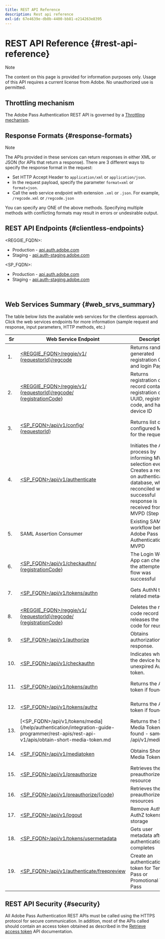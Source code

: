 ```yaml
---
title: REST API Reference
description: Rest api reference
exl-id: 67e4639e-db0b-4400-bb81-e214263e8395
---
```

# REST API Reference {#rest-api-reference}

>[!NOTE]
>
>The content on this page is provided for information purposes only. Usage of this API requires a current license from Adobe. No unauthorized use is permitted.

## Throttling mechanism

The Adobe Pass Authentication REST API is governed by a [Throttling mechanism](/help/authentication/integration-guide-programmers/throttling-mechanism.md).

## Response Formats {#response-formats}


>[!NOTE] 
>
> The APIs provided in these services can return responses in either XML or JSON (for APIs that return a response). There are 3 different ways to specify the response format in the request:
>
>* Set HTTP Accept Header to `application/xml` or `application/json`.
>* In the request payload, specify the parameter `format=xml` or `format=json`.
>* Call the web service endpoint with extension `.xml` or `.json`. For example, `/regcode.xml` or `/regcode.json`
>
>You can specify any ONE of the above methods. Specifying multiple methods with conflicting formats may result in errors or undesirable output.

## REST API Endpoints {#clientless-endpoints}

<REGGIE_FQDN>:

* Production - [api.auth.adobe.com](http://api.auth.adobe.com/)
* Staging - [api.auth-staging.adobe.com](http://api.auth-staging.adobe.com/)

<SP_FQDN>:

* Production - [api.auth.adobe.com](http://api.auth.adobe.com/)
* Staging - [api.auth-staging.adobe.com](http://api.auth-staging.adobe.com/)

</br>


## Web Services Summary {#web_srvs_summary}

The table below lists the available web services for the clientless approach. Click the web services endpoints for more information (sample request and response, input parameters, HTTP methods, etc.)

  
| Sr  | Web Service Endpoint                                                                                                                                                                           | Description                                                                                                                                                                                | <!--[Diag.  </br>Ref](http://tve.helpdocsonline.com/api-reference-v2-test#illustration)-->. | Hosted At                                                 | Called By                   |
|-----|------------------------------------------------------------------------------------------------------------------------------------------------------------------------------------------------|--------------------------------------------------------------------------------------------------------------------------------------------------------------------------------------------|---------------------------------------------------------------------------------------------|-----------------------------------------------------------|-----------------------------|
| 1.  | [<REGGIE_FQDN>/reggie/v1/  </br>  {requestorId}/regcode](/help/authentication/integration-guide-programmers/legacy/rest-api-v1/apis/registration-code-request.md)                              | Returns randomly generated registration Code and login Page URI                                                                                                                            | 2                                                                                           | Adobe  </br>Reg Code Service                              | Smart Device                |
| 2.  | [<REGGIE_FQDN>/reggie/v1/  </br>  {requestorId}/regcode/  </br>  {registrationCode}](/help/authentication/integration-guide-programmers/legacy/rest-api-v1/apis/return-registration-record.md) | Returns registration code record containing registration code UUID, registration code, and hashed device ID                                                                                | 8                                                                                           | Adobe  </br>Reg Code Service                              | Adobe Pass Authentication   |
| 3.  | [<SP_FQDN>/api/v1/config/  </br>  {requestorId}](/help/authentication/integration-guide-programmers/legacy/rest-api-v1/apis/provide-mvpd-list.md)                                              | Returns list of configured MVPDs for the requestor                                                                                                                                         | 5                                                                                           | Adobe  </br>Adobe Pass  </br>authentication  </br>Service | Login  </br>Web  </br>App   |
| 4.  | [<SP_FQDN>/api/v1/authenticate](/help/authentication/integration-guide-programmers/legacy/rest-api-v1/apis/initiate-authentication.md)                                                         | Initiates the AuthN process by informing MVPD selection event. Creates a record on authentication database, which is reconciled when a successful response is received from MVPD (Step 13) | 7                                                                                           | Adobe  </br>Adobe Pass  </br>authentication  </br>Service | Login  </br>Web  </br>App   |
| 5.  | SAML Assertion Consumer                                                                                                                                                                        | Existing SAML workflow between Adobe Pass Authentication and MVPD                                                                                                                          | 13                                                                                          | Adobe Pass  </br>authentication  </br>Service             | Adobe Pass Authentication   |
| 6.  | [<SP_FQDN>/api/v1/checkauthn/  </br>  {registrationCode}](/help/authentication/integration-guide-programmers/legacy/rest-api-v1/apis/check-authentication-flow-by-second-screen-web-app.md)    | The Login Web App can check if the attempted login flow was successful                                                                                                                     |                                                                                             | Adobe Pass  </br>authentication   </br>Service            | Login   </br>Web   </br>App |
| 7.  | [<SP_FQDN>/api/v1/tokens/authn](/help/authentication/integration-guide-programmers/legacy/rest-api-v1/apis/retrieve-authentication-token.md)                                                   | Gets AuthN token related metadata                                                                                                                                                          | 15                                                                                          | Adobe Pass  </br>authentication  </br>Service             | Smart Device                |
| 8.  | [<REGGIE_FQDN>/reggie/v1/  </br>  {requestorId}/regcode/  </br>  {registrationCode}](/help/authentication/integration-guide-programmers/legacy/rest-api-v1/apis/delete-registration-record.md) | Deletes the reg code record and releases the reg code for reuse                                                                                                                            | 16                                                                                          | Adobe  </br>Reg Code Service                              | Adobe Pass Authentication   |
| 9.  | [<SP_FQDN>/api/v1/authorize](/help/authentication/integration-guide-programmers/legacy/rest-api-v1/apis/initiate-authorization.md)                                                             | Obtains authorization response.                                                                                                                                                            | 17                                                                                          | Adobe Pass  </br>authentication  </br>Service             | Smart Device                |
| 10. | [<SP_FQDN>/api/v1/checkauthn](/help/authentication/integration-guide-programmers/legacy/rest-api-v1/apis/check-authentication-token.md)                                                        | Indicates whether the device has an unexpired AuthN token.                                                                                                                                 |                                                                                             | Adobe Pass  </br>authentication  </br>Service             | Smart Device                |
| 11. | [<SP_FQDN>/api/v1/tokens/authn](/help/authentication/integration-guide-programmers/legacy/rest-api-v1/apis/retrieve-authentication-token.md)                                                   | Returns the AuthN token if found.                                                                                                                                                          |                                                                                             | Adobe Pass  </br>authentication  </br>Service             | Smart Device                |
| 12. | [<SP_FQDN>/api/v1/tokens/authz](/help/authentication/integration-guide-programmers/legacy/rest-api-v1/apis/retrieve-authorization-token.md)                                                    | Returns the AuthZ token if found.                                                                                                                                                          |                                                                                             | Adobe Pass  </br>authentication  </br>Service             | Smart Device                |
| 13. | [<SP_FQDN>/api/v1/tokens/media](/help/authentication/integration-guide-programmer/rest-apis/rest-api-v1/apis/obtain-short-media-token.md                                                       | Returns the Short Media Token if found - same as /api/v1/mediatoken                                                                                                                        |                                                                                             | Adobe Pass  </br>authentication  </br>Service             | Smart Device                |
| 14. | [<SP_FQDN>/api/v1/mediatoken](/help/authentication/integration-guide-programmers/legacy/rest-api-v1/apis/obtain-short-media-token.md)                                                          | Obtains Short Media Token                                                                                                                                                                  |                                                                                             | Adobe Pass  </br>authentication  </br>Service             | Smart Device                |
| 15. | [<SP_FQDN>/api/v1/preauthorize](/help/authentication/integration-guide-programmers/legacy/rest-api-v1/apis/retrieve-list-of-preauthorized-resources.md)                                        | Retrieves the list of preauthorized resource                                                                                                                                               |                                                                                             | Adobe Pass  </br>authentication  </br>Service             | Smart Device                |
| 16. | [<SP_FQDN>/api/v1/preauthorize/{code}](/help/authentication/integration-guide-programmers/legacy/rest-api-v1/apis/retrieve-list-of-preauthorized-resources-by-second-screen-web-app.md)        | Retrieves the list of preauthorized resources                                                                                                                                              |                                                                                             | Adobe Pass  </br>authentication  </br>Service             | Login Web App               |
| 17. | [<SP_FQDN>/api/v1/logout](/help/authentication/integration-guide-programmers/legacy/rest-api-v1/apis/initiate-logout.md)                                                                       | Remove AuthN and AuthZ tokens from storage                                                                                                                                                 |                                                                                             | Adobe Pass  </br>authentication   </br>Service            | Smart Device                |
| 18. | [<SP_FQDN>/api/v1/tokens/usermetadata](/help/authentication/integration-guide-programmers/legacy/rest-api-v1/apis/user-metadata.md)                                                            | Gets user metadata after authentication flow completes                                                                                                                                     | N/A                                                                                         | N/A                                                       | Smart Device                |
| 19. | [<SP_FQDN>/api/v1/authenticate/freepreview](/help/authentication/integration-guide-programmers/legacy/rest-api-v1/apis/free-preview-for-temp-pass-and-promotional-temp-pass.md)                | Create an authentication token for Temp Pass or Promotional Temp Pass                                                                                                                      | N/A                                                                                         | Adobe Pass  </br>authentication  </br>Service             | Smart Device                |


## REST API Security {#security}

All Adobe Pass Authentication REST APIs must be called using the HTTPS protocol for secure communication. In addition, most of the APIs called should contain an access token obtained as described in the [Retrieve access token](../../rest-apis/rest-api-dcr/apis/dynamic-client-registration-apis-retrieve-access-token.md) API documentation.
